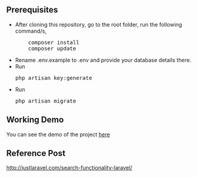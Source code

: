 ## Prerequisites
<ul>
<li>After cloning this repository, go to the root folder, run the following command/s,
<pre>
    composer install
    composer update</pre>
</li>
<li>Rename .env.example to .env and provide your database details there.</li>

<li>Run <pre>php artisan key:generate</pre> </li>

<li>Run <pre>php artisan migrate</pre> </li>
</ul>

## Working Demo
You can see the demo of the project <a href="http://justlaravel.com/demos/pagination-and-search/">here</a>

## Reference Post
<a href=" http://justlaravel.com/paginated-data-search-laravel/">http://justlaravel.com/search-functionality-laravel/
</a>
